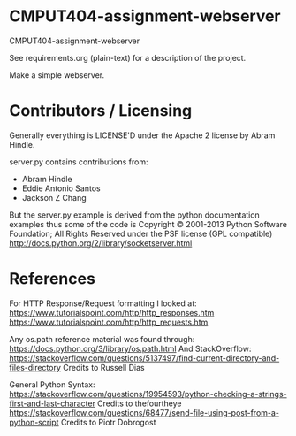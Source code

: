 CMPUT404-assignment-webserver
=============================

CMPUT404-assignment-webserver

See requirements.org (plain-text) for a description of the project.

Make a simple webserver.

Contributors / Licensing
========================

Generally everything is LICENSE'D under the Apache 2 license by Abram Hindle.

server.py contains contributions from:

* Abram Hindle
* Eddie Antonio Santos
* Jackson Z Chang

But the server.py example is derived from the python documentation
examples thus some of the code is Copyright © 2001-2013 Python
Software Foundation; All Rights Reserved under the PSF license (GPL
compatible) http://docs.python.org/2/library/socketserver.html

References
========================

For HTTP Response/Request formatting I looked at: 
https://www.tutorialspoint.com/http/http_responses.htm
https://www.tutorialspoint.com/http/http_requests.htm

Any os.path reference material was found through:
https://docs.python.org/3/library/os.path.html
And StackOverflow: 
https://stackoverflow.com/questions/5137497/find-current-directory-and-files-directory
Credits to Russell Dias


General Python Syntax:
https://stackoverflow.com/questions/19954593/python-checking-a-strings-first-and-last-character
Credits to thefourtheye
https://stackoverflow.com/questions/68477/send-file-using-post-from-a-python-script
Credits to Piotr Dobrogost







